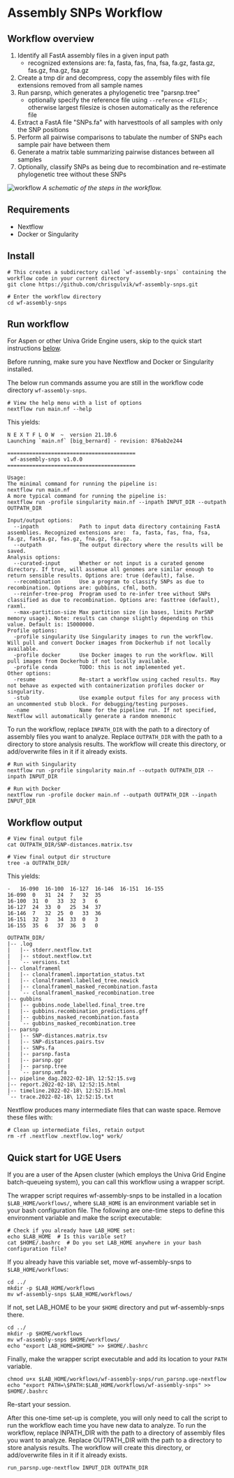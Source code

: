 # Assembly SNPs Workflow


## Workflow overview
1. Identify all FastA assembly files in a given input path
    - recognized extensions are:  fa, fasta, fas, fna, fsa, fa.gz, fasta.gz, fas.gz, fna.gz, fsa.gz
2. Create a tmp dir and decompress, copy the assembly files with file extensions removed from all sample names
3. Run parsnp, which generates a phylogenetic tree "parsnp.tree"
    - optionally specify the reference file using `--reference <FILE>`; otherwise largest filesize is chosen automatically as the reference file
4. Extract a FastA file "SNPs.fa" with harvesttools of all samples with only the SNP positions
5. Perform all pairwise comparisons to tabulate the number of SNPs each sample pair have between them
6. Generate a matrix table summarizing pairwise distances between all samples
7. Optionally, classify SNPs as being due to recombination and re-estimate phylogenetic tree without these SNPs

![workflow](images/workflow_v1.0.0.svg)
*A schematic of the steps in the workflow.*

## Requirements
* Nextflow
* Docker or Singularity

## Install
```
# This creates a subdirectory called `wf-assembly-snps` containing the workflow code in your current directory
git clone https://github.com/chrisgulvik/wf-assembly-snps.git

# Enter the workflow directory
cd wf-assembly-snps
```

[//]: # (## Run with conda)

[//]: # (```)

[//]: # (# make conda and nextflow available for use)

[//]: # (module load conda nextflow)

[//]: # (# run workflow)

[//]: # (nextflow run main.nf --outpath OUTPATH_DIR --inpath INPUT_DIR -with-dag flow.png)

[//]: # (```)

## Run workflow
For Aspen or other Univa Gride Engine users, skip to the quick start instructions [below](#quick-start-for-uge-users).

Before running, make sure you have Nextflow and Docker or Singularity installed.

The below run commands assume you are still in the workflow code directory `wf-assembly-snps`.
```
# View the help menu with a list of options
nextflow run main.nf --help
```
This yields:
```
N E X T F L O W  ~  version 21.10.6
Launching `main.nf` [big_bernard] - revision: 876ab2e244

=========================================
 wf-assembly-snps v1.0.0
=========================================

Usage:
The minimal command for running the pipeline is:
nextflow run main.nf
A more typical command for running the pipeline is:
nextflow run -profile singularity main.nf --inpath INPUT_DIR --outpath OUTPATH_DIR

Input/output options:
  --inpath             Path to input data directory containing FastA assemblies. Recognized extensions are:  fa, fasta, fas, fna, fsa, fa.gz, fasta.gz, fas.gz, fna.gz, fsa.gz.
  --outpath            The output directory where the results will be saved.
Analysis options:
  --curated-input      Whether or not input is a curated genome directory. If true, will assemue all genomes are similar enough to return sensible results. Options are: true (default), false.
  --recombination      Use a program to classify SNPs as due to recombination. Options are: gubbins, cfml, both.
  --reinfer-tree-prog  Program used to re-infer tree without SNPs classified as due to recombination. Options are: fasttree (default), raxml.
  --max-partition-size Max partition size (in bases, limits ParSNP memory usage). Note: results can change slightly depending on this value. Default is: 15000000.
Profile options:
  -profile singularity Use Singularity images to run the workflow. Will pull and convert Docker images from Dockerhub if not locally available.
  -profile docker      Use Docker images to run the workflow. Will pull images from Dockerhub if not locally available.
  -profile conda       TODO: this is not implemented yet.
Other options:
  -resume              Re-start a workflow using cached results. May not behave as expected with containerization profiles docker or singularity.
  -stub                Use example output files for any process with an uncommented stub block. For debugging/testing purposes.
  -name                Name for the pipeline run. If not specified, Nextflow will automatically generate a random mnemonic
```

To run the workflow, replace `INPATH_DIR` with the path to a directory of assembly files you want to analyze.
Replace `OUTPATH_DIR` with the path to a directory to store analysis results. The workflow will create this directory, or add/overwrite files in it if it already exists.

```
# Run with Singularity
nextflow run -profile singularity main.nf --outpath OUTPATH_DIR --inpath INPUT_DIR

# Run with Docker
nextflow run -profile docker main.nf --outpath OUTPATH_DIR --inpath INPUT_DIR
```

## Workflow output
```
# View final output file
cat OUTPATH_DIR/SNP-distances.matrix.tsv

# View final output dir structure
tree -a OUTPATH_DIR/
```

This yields:
```
-   16-090  16-100  16-127  16-146  16-151  16-155
16-090  0   31  24  7   32  35
16-100  31  0   33  32  3   6
16-127  24  33  0   25  34  37
16-146  7   32  25  0   33  36
16-151  32  3   34  33  0   3
16-155  35  6   37  36  3   0
```

```
OUTPATH_DIR/
|-- .log
|   |-- stderr.nextflow.txt
|   |-- stdout.nextflow.txt
|   `-- versions.txt
|-- clonalframeml
|   |-- clonalframeml.importation_status.txt
|   |-- clonalframeml.labelled_tree.newick
|   |-- clonalframeml_masked_recombination.fasta
|   `-- clonalframeml_masked_recombination.tree
|-- gubbins
|   |-- gubbins.node_labelled.final_tree.tre
|   |-- gubbins.recombination_predictions.gff
|   |-- gubbins_masked_recombination.fasta
|   `-- gubbins_masked_recombination.tree
|-- parsnp
|   |-- SNP-distances.matrix.tsv
|   |-- SNP-distances.pairs.tsv
|   |-- SNPs.fa
|   |-- parsnp.fasta
|   |-- parsnp.ggr
|   |-- parsnp.tree
|   `-- parsnp.xmfa
|-- pipeline_dag.2022-02-18\ 12:52:15.svg
|-- report.2022-02-18\ 12:52:15.html
|-- timeline.2022-02-18\ 12:52:15.html
`-- trace.2022-02-18\ 12:52:15.txt
```
Nextflow produces many intermediate files that can waste space. Remove these files with:
```
# Clean up intermediate files, retain output
rm -rf .nextflow .nextflow.log* work/
```
## Quick start for UGE Users
If you are a user of the Apsen cluster (which employs the Univa Grid Engine batch-queueing system), you can call this workflow using a wrapper script.

The wrapper script requires wf-assembly-snps to be installed in a location `$LAB_HOME/workflows/`, where `$LAB_HOME` is an environment variable set in your bash configuration file. 
The following are one-time steps to define this environment variable and make the script executable:
```
# Check if you already have LAB_HOME set:
echo $LAB_HOME  # Is this varible set?
cat $HOME/.bashrc  # Do you set LAB_HOME anywhere in your bash configuration file?
```
If you already have this variable set, move wf-assembly-snps to `$LAB_HOME/workflows`:
```
cd ../
mkdir -p $LAB_HOME/workflows
mv wf-assembly-snps $LAB_HOME/workflows/
```
If not, set LAB_HOME to be your `$HOME` directory and put wf-assembly-snps there.
```
cd ../
mkdir -p $HOME/workflows
mv wf-assembly-snps $HOME/workflows/
echo "export LAB_HOME=$HOME" >> $HOME/.bashrc
```
Finally, make the wrapper script executable and add its location to your `PATH` variable.
```
chmod u+x $LAB_HOME/workflows/wf-assembly-snps/run_parsnp.uge-nextflow
echo "export PATH=\$PATH:$LAB_HOME/workflows/wf-assembly-snps" >> $HOME/.bashrc
```
Re-start your session.

After this one-time set-up is complete, you will only need to call the script to run the workflow each time you have new data to analyze.
To run the workflow, replace INPATH_DIR with the path to a directory of assembly files you want to analyze. Replace OUTPATH_DIR with the path to a directory to store analysis results. The workflow will create this directory, or add/overwrite files in it if it already exists.
```
run_parsnp.uge-nextflow INPUT_DIR OUTPATH_DIR
```